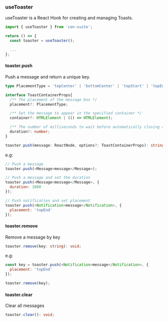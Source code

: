 ### useToaster

useToaster is a React Hook for creating and managing Toasts.

```ts
import { useToaster } from 'cen-suite';

return () => {
  const toaster = useToaster();

  ...
};
```

#### toaster.push

Push a message and return a unique key.

```ts
type PlacementType = 'topCenter' | 'bottomCenter' | 'topStart' | 'topEnd' | 'bottomStart' | 'bottomEnd';

interface ToastContainerProps{
  /** The placement of the message box */
  placement?: PlacementType;

  /** Set the message to appear in the specified container */
  container?: HTMLElement | (() => HTMLElement);

  /** The number of milliseconds to wait before automatically closing a message */
  duration?: number;
}

toaster.push(message: ReactNode, options?: ToastContainerProps): string;
```

e.g:

```js
// Push a message
toaster.push(<Message>message</Message>);

// Push a message and set the duration
toaster.push(<Message>message</Message>, {
  duration: 1000
});

// Push notification and set placement
toaster.push(<Notification>message</Notification>, {
  placement: 'topEnd'
});
```

#### toaster.remove

Remove a message by key

```ts
toaster.remove(key: string): void;
```

e.g:

```js
const key = toaster.push(<Notification>message</Notification>, {
  placement: 'topEnd'
});

toaster.remove(key);
```

#### toaster.clear

Clear all messages

```ts
toaster.clear(): void;
```

